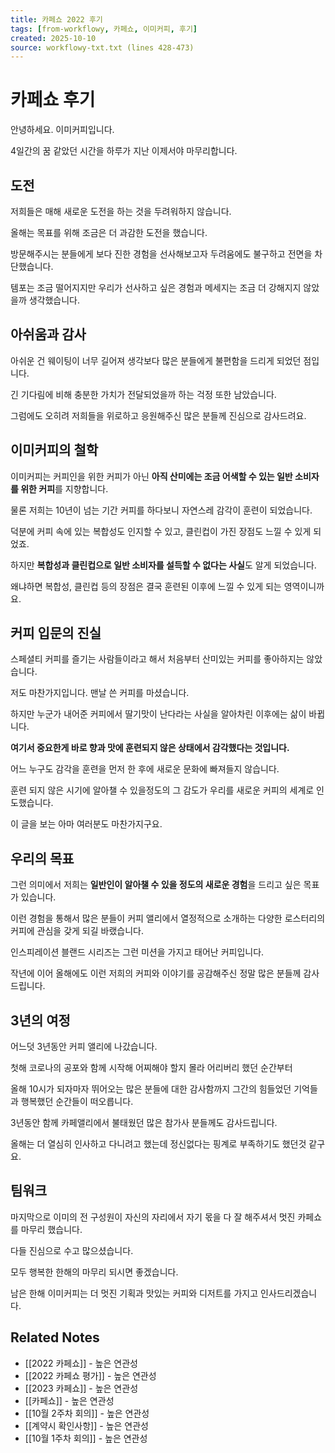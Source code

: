 ```yaml
---
title: 카페쇼 2022 후기
tags: [from-workflowy, 카페쇼, 이미커피, 후기]
created: 2025-10-10
source: workflowy-txt.txt (lines 428-473)
---
```


# 카페쇼 후기

안녕하세요. 이미커피입니다.

4일간의 꿈 같았던 시간을 하루가 지난 이제서야 마무리합니다.

## 도전

저희들은 매해 새로운 도전을 하는 것을 두려워하지 않습니다.

올해는 목표를 위해 조금은 더 과감한 도전을 했습니다.

방문해주시는 분들에게 보다 진한 경험을 선사해보고자 두려움에도 불구하고 전면을 차단했습니다.

템포는 조금 떨어지지만 우리가 선사하고 싶은 경험과 메세지는 조금 더 강해지지 않았을까 생각했습니다.

## 아쉬움과 감사

아쉬운 건 웨이팅이 너무 길어져 생각보다 많은 분들에게 불편함을 드리게 되었던 점입니다.

긴 기다림에 비해 충분한 가치가 전달되었을까 하는 걱정 또한 남았습니다.

그럼에도 오히려 저희들을 위로하고 응원해주신 많은 분들께 진심으로 감사드려요.

## 이미커피의 철학

이미커피는 커피인을 위한 커피가 아닌 **아직 산미에는 조금 어색할 수 있는 일반 소비자를 위한 커피**를 지향합니다.

물론 저희는 10년이 넘는 기간 커피를 하다보니 자연스레 감각이 훈련이 되었습니다.

덕분에 커피 속에 있는 복합성도 인지할 수 있고, 클린컵이 가진 장점도 느낄 수 있게 되었죠.

하지만 **복합성과 클린컵으로 일반 소비자를 설득할 수 없다는 사실**도 알게 되었습니다.

왜냐하면 복합성, 클린컵 등의 장점은 결국 훈련된 이후에 느낄 수 있게 되는 영역이니까요.

## 커피 입문의 진실

스페셜티 커피를 즐기는 사람들이라고 해서 처음부터 산미있는 커피를 좋아하지는 않았습니다.

저도 마찬가지입니다. 맨날 쓴 커피를 마셨습니다.

하지만 누군가 내어준 커피에서 딸기맛이 난다라는 사실을 알아차린 이후에는 삶이 바뀝니다.

**여기서 중요한게 바로 향과 맛에 훈련되지 않은 상태에서 감각했다는 것입니다.**

어느 누구도 감각을 훈련을 먼저 한 후에 새로운 문화에 빠져들지 않습니다.

훈련 되지 않은 시기에 알아챌 수 있을정도의 그 감도가 우리를 새로운 커피의 세계로 인도했습니다.

이 글을 보는 아마 여러분도 마찬가지구요.

## 우리의 목표

그런 의미에서 저희는 **일반인이 알아챌 수 있을 정도의 새로운 경험**을 드리고 싶은 목표가 있습니다.

이런 경험을 통해서 많은 분들이 커피 앨리에서 열정적으로 소개하는 다양한 로스터리의 커피에 관심을 갖게 되길 바랬습니다.

인스피레이션 블랜드 시리즈는 그런 미션을 가지고 태어난 커피입니다.

작년에 이어 올해에도 이런 저희의 커피와 이야기를 공감해주신 정말 많은 분들께 감사드립니다.

## 3년의 여정

어느덧 3년동안 커피 앨리에 나갔습니다.

첫해 코로나의 공포와 함께 시작해 어찌해야 할지 몰라 어리버리 했던 순간부터

올해 10시가 되자마자 뛰어오는 많은 분들에 대한 감사함까지 그간의 힘들었던 기억들과 행복했던 순간들이 떠오릅니다.

3년동안 함께 카페앨리에서 불태웠던 많은 참가사 분들께도 감사드립니다.

올해는 더 열심히 인사하고 다니려고 했는데 정신없다는 핑계로 부족하기도 했던것 같구요.

## 팀워크

마지막으로 이미의 전 구성원이 자신의 자리에서 자기 몫을 다 잘 해주셔서 멋진 카페쇼를 마무리 했습니다.

다들 진심으로 수고 많으셨습니다.

모두 행복한 한해의 마무리 되시면 좋겠습니다.

남은 한해 이미커피는 더 멋진 기획과 맛있는 커피와 디저트를 가지고 인사드리겠습니다.

## Related Notes
- [[2022 카페쇼]] - 높은 연관성
- [[2022 카페쇼 평가]] - 높은 연관성
- [[2023 카페쇼]] - 높은 연관성
- [[카페쇼]] - 높은 연관성
- [[10월 2주차 회의]] - 높은 연관성
- [[계약시 확인사항]] - 높은 연관성
- [[10월 1주차 회의]] - 높은 연관성
